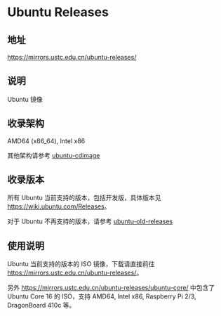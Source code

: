 # Ubuntu Releases

## 地址

<https://mirrors.ustc.edu.cn/ubuntu-releases/>

## 说明

Ubuntu 镜像

## 收录架构

AMD64 (x86_64), Intel x86

其他架构请参考 [ubuntu-cdimage](ubuntu-cdimage.md)

## 收录版本

所有 Ubuntu 当前支持的版本，包括开发版，具体版本见 <https://wiki.ubuntu.com/Releases>。

对于 Ubuntu 不再支持的版本，请参考 [ubuntu-old-releases](ubuntu-old-releases.md)

## 使用说明

Ubuntu 当前支持的版本的 ISO 镜像，下载请直接前往 <https://mirrors.ustc.edu.cn/ubuntu-releases/>。

另外 <https://mirrors.ustc.edu.cn/ubuntu-releases/ubuntu-core/> 中包含了 Ubuntu Core 16 的 ISO，支持 AMD64, Intel x86, Raspberry Pi 2/3, DragonBoard 410c 等。
